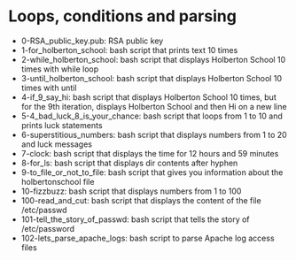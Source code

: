 # Loops, conditions and parsing

* 0-RSA_public_key.pub: RSA public key
* 1-for_holberton_school: bash script that prints text 10 times
* 2-while_holberton_school: bash script that displays Holberton School 10 times with while loop
* 3-until_holberton_school: bash script that displays Holberton School 10 times with until
* 4-if_9_say_hi: bash script that displays Holberton School 10 times, but for the 9th iteration, displays Holberton School and then Hi on a new line
* 5-4_bad_luck_8_is_your_chance: bash script that loops from 1 to 10 and prints luck statements
* 6-superstitious_numbers: bash script that displays numbers from 1 to 20 and luck messages
* 7-clock: bash script that displays the time for 12 hours and 59 minutes
* 8-for_ls: bash script that displays dir contents after hyphen
* 9-to_file_or_not_to_file: bash script that gives you information about the holbertonschool file
* 10-fizzbuzz: bash script that displays numbers from 1 to 100
* 100-read_and_cut: bash script that displays the content of the file /etc/passwd
* 101-tell_the_story_of_passwd: bash script that tells the story of /etc/password
* 102-lets_parse_apache_logs: bash script to parse Apache log access files